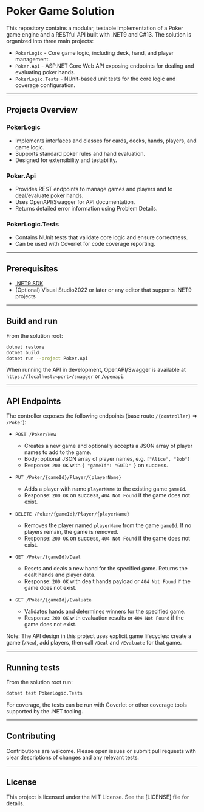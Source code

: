 # Poker Game Solution

This repository contains a modular, testable implementation of a Poker game engine and a RESTful API built with .NET9 and C#13. The solution is organized into three main projects:

- `PokerLogic` - Core game logic, including deck, hand, and player management.
- `Poker.Api` - ASP.NET Core Web API exposing endpoints for dealing and evaluating poker hands.
- `PokerLogic.Tests` - NUnit-based unit tests for the core logic and coverage configuration.

---

## Projects Overview

### PokerLogic

- Implements interfaces and classes for cards, decks, hands, players, and game logic.
- Supports standard poker rules and hand evaluation.
- Designed for extensibility and testability.

### Poker.Api

- Provides REST endpoints to manage games and players and to deal/evaluate poker hands.
- Uses OpenAPI/Swagger for API documentation.
- Returns detailed error information using Problem Details.

### PokerLogic.Tests

- Contains NUnit tests that validate core logic and ensure correctness.
- Can be used with Coverlet for code coverage reporting.

---

## Prerequisites

- [.NET9 SDK](https://dotnet.microsoft.com/download/dotnet/9.0)
- (Optional) Visual Studio2022 or later or any editor that supports .NET9 projects

---

## Build and run

From the solution root:

```bash
dotnet restore
dotnet build
dotnet run --project Poker.Api
```

When running the API in development, OpenAPI/Swagger is available at `https://localhost:<port>/swagger` or `/openapi`.

---

## API Endpoints

The controller exposes the following endpoints (base route `/{controller}` => `/Poker`):

- `POST /Poker/New`
  - Creates a new game and optionally accepts a JSON array of player names to add to the game.
  - Body: optional JSON array of player names, e.g. `["Alice", "Bob"]`
  - Response: `200 OK` with `{ "gameId": "GUID" }` on success.

- `PUT /Poker/{gameId}/Player/{playerName}`
  - Adds a player with name `playerName` to the existing game `gameId`.
  - Response: `200 OK` on success, `404 Not Found` if the game does not exist.

- `DELETE /Poker/{gameId}/Player/{playerName}`
  - Removes the player named `playerName` from the game `gameId`. If no players remain, the game is removed.
  - Response: `200 OK` on success, `404 Not Found` if the game does not exist.

- `GET /Poker/{gameId}/Deal`
  - Resets and deals a new hand for the specified game. Returns the dealt hands and player data.
  - Response: `200 OK` with dealt hands payload or `404 Not Found` if the game does not exist.

- `GET /Poker/{gameId}/Evaluate`
  - Validates hands and determines winners for the specified game.
  - Response: `200 OK` with evaluation results or `404 Not Found` if the game does not exist.

Note: The API design in this project uses explicit game lifecycles: create a game (`/New`), add players, then call `/Deal` and `/Evaluate` for that game.

---

## Running tests

From the solution root run:

```bash
dotnet test PokerLogic.Tests
```

For coverage, the tests can be run with Coverlet or other coverage tools supported by the .NET tooling.

---

## Contributing

Contributions are welcome. Please open issues or submit pull requests with clear descriptions of changes and any relevant tests.

---

## License

This project is licensed under the MIT License. See the [LICENSE] file for details.
